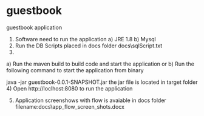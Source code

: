 # guestbook
guestbook application

1) Software need to run the application
 a) JRE 1.8
 b) Mysql
2) Run the DB Scripts placed in docs folder
docs\sqlScript.txt
3) 
a) Run the maven build to build code and start the application
or
b) Run the following command to start the application from binary

java -jar guestbook-0.0.1-SNAPSHOT.jar
the jar file is located in target folder
4) Open http://loclhost:8080 to run the application


5) Application screenshows with flow is avaiable in docs folder
filename:docs\app_flow_screen_shots.docx